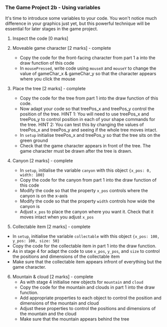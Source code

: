 ### The Game Project 2b - Using variables

It's time to introduce some variables to your code. You won't notice
much difference in your graphics just yet, but this powerful technique will
be essential for later stages in the game project.

1. Inspect the code [0 marks]

2. Moveable game character [2 marks] - complete
	- Copy the code for the front-facing character from part 1 a into
	the draw function of this code
	- In `mousePressed`, write code using `mouseX` and `mouseY` to
	change the value of gameChar_x & gameChar_y so that the character appears
	where you click the mouse

3. Place the tree [2 marks] - complete
	- Copy the code for the tree from part 1 into the draw function
	of this code.
	- Now adapt your code so that treePos_x and treePos_y control the
	position of the tree.
	HINT 1: You will need to use treePos_x and treePos_y to control position
	in each of your shape commands for the tree.
	HINT 2: You can test this by changing the values of treePos_x and treePos_y
	and seeing if the whole tree moves intact.
	- In `setup` initialise treePos_x and treePos_y so that the tree sits on the green
	ground
	- Check that the game character appears in front of the tree. The game
	character must be drawn after the tree is drawn.

4. Canyon [2 marks] - complete
	- In `setup`, initialise the variable `canyon` with this object `{x_pos: 0,
	width: 100}`
	- Copy the code for the canyon from part 1 into the draw
	function of this code
	- Modify the code so that the property `x_pos` controls where the
	canyon is on the x-axis
	- Modify the code so that the property `width` controls how wide
	the canyon is
	- Adjust `x_pos` to place the canyon where you want it. Check that it moves
	intact when you adjust `x_pos`

5. Collectable item [2 marks] - complete
- In `setup`, initialise the variable `collectable` with this object `{x_pos: 100, y_pos: 100, size: 50}`
- Copy the code for the collectable item in part 1 into the draw function.
- As in stage 4 for adapt the code to use `x_pos`, `y_pos`, and `size` to control the
positions and dimensions of the collectable item
- Make sure that the collectable item appears infront of everything but the game character.

6. Mountain & cloud [2 marks] - complete
	- As with stage 4 initialise new objects for `mountain` and `cloud`
	- Copy the code for the mountain and clouds in part 1 into the draw function.
	- Add appropriate properties to each object to control the position and dimensions
	of the mountain and cloud
	- Adjust these properties to control the positions and dimensions of the mountain
	and the cloud
	- Make sure that the mountain appears behind the tree
